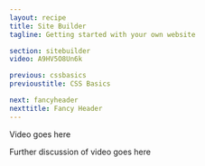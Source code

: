```yaml
---
layout: recipe
title: Site Builder
tagline: Getting started with your own website

section: sitebuilder
video: A9HV5O8Un6k

previous: cssbasics
previoustitle: CSS Basics

next: fancyheader
nexttitle: Fancy Header
---
```


Video goes here

Further discussion of video goes here

